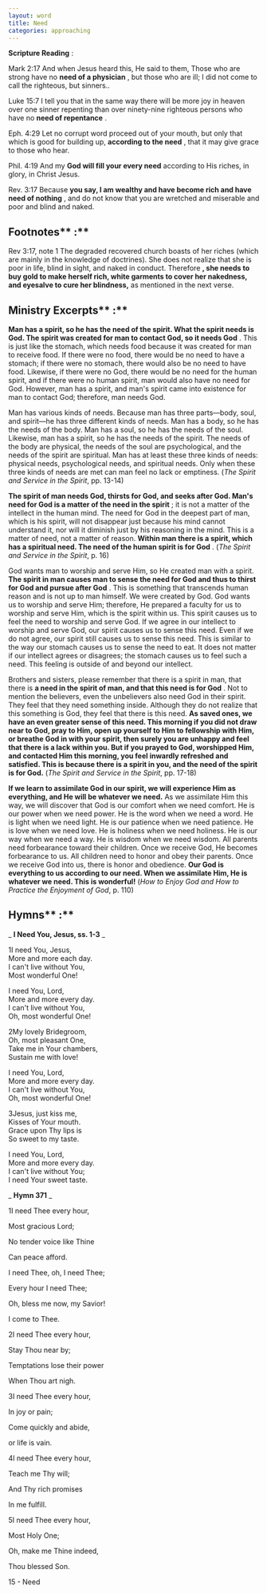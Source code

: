 ```yaml
---
layout: word
title: Need
categories: approaching
---
```


**Scripture Reading** :

Mark 2:17 And when Jesus heard this, He said to them, Those who are strong have no **need of a physician** , but those who are ill; I did not come to call the righteous, but sinners..

Luke 15:7 I tell you that in the same way there will be more joy in heaven over one sinner repenting than over ninety-nine righteous persons who have no **need of repentance** .

Eph. 4:29 Let no corrupt word proceed out of your mouth, but only that which is good for building up, **according to the need** , that it may give grace to those who hear.

Phil. 4:19 And my **God will fill your every need** according to His riches, in glory, in Christ Jesus.

Rev. 3:17 Because **you say, I am wealthy and have become rich and have need of nothing** , and do not know that you are wretched and miserable and poor and blind and naked.

## Footnotes** :**

Rev 3:17, note 1 The degraded recovered church boasts of her riches (which are mainly in the knowledge of doctrines). She does not realize that she is poor in life, blind in sight, and naked in conduct. Therefore **, she needs to buy gold to make herself rich, white garments to cover her nakedness, and eyesalve to cure her blindness,** as mentioned in the next verse.

## Ministry Excerpts** :**

**Man has a spirit, so he has the need of the spirit. What the spirit needs is God. The spirit was created for man to contact God, so it needs God** . This is just like the stomach, which needs food because it was created for man to receive food. If there were no food, there would be no need to have a stomach; if there were no stomach, there would also be no need to have food. Likewise, if there were no God, there would be no need for the human spirit, and if there were no human spirit, man would also have no need for God. However, man has a spirit, and man's spirit came into existence for man to contact God; therefore, man needs God.

Man has various kinds of needs. Because man has three parts—body, soul, and spirit—he has three different kinds of needs. Man has a body, so he has the needs of the body. Man has a soul, so he has the needs of the soul. Likewise, man has a spirit, so he has the needs of the spirit. The needs of the body are physical, the needs of the soul are psychological, and the needs of the spirit are spiritual. Man has at least these three kinds of needs: physical needs, psychological needs, and spiritual needs. Only when these three kinds of needs are met can man feel no lack or emptiness. (_The Spirit and Service in the Spirit_, pp. 13-14)

**The spirit of man needs God, thirsts for God, and seeks after God. Man's need for God is a matter of the need in the spirit** ; it is not a matter of the intellect in the human mind. The need for God in the deepest part of man, which is his spirit, will not disappear just because his mind cannot understand it, nor will it diminish just by his reasoning in the mind. This is a matter of need, not a matter of reason. **Within man there is a spirit, which has a spiritual need. The need of the human spirit is for God** . (_The Spirit and Service in the Spirit_, p. 16)

God wants man to worship and serve Him, so He created man with a spirit. **The spirit in man causes man to sense the need for God and thus to thirst for God and pursue after God** . This is something that transcends human reason and is not up to man himself. We were created by God. God wants us to worship and serve Him; therefore, He prepared a faculty for us to worship and serve Him, which is the spirit within us. This spirit causes us to feel the need to worship and serve God. If we agree in our intellect to worship and serve God, our spirit causes us to sense this need. Even if we do not agree, our spirit still causes us to sense this need. This is similar to the way our stomach causes us to sense the need to eat. It does not matter if our intellect agrees or disagrees; the stomach causes us to feel such a need. This feeling is outside of and beyond our intellect.

Brothers and sisters, please remember that there is a spirit in man, that there is **a need in the spirit of man, and that this need is for God** . Not to mention the believers, even the unbelievers also need God in their spirit. They feel that they need something inside. Although they do not realize that this something is God, they feel that there is this need. **As saved ones, we have an even greater sense of this need. This morning if you did not draw near to God, pray to Him, open up yourself to Him to fellowship with Him, or breathe God in with your spirit, then surely you are unhappy and feel that there is a lack within you. But if you prayed to God, worshipped Him, and contacted Him this morning, you feel inwardly refreshed and satisfied. This is because there is a spirit in you, and the need of the spirit is for God.** (_The Spirit and Service in the Spirit_, pp. 17-18)

**If we learn to assimilate God in our spirit, we will experience Him as everything, and He will be whatever we need.** As we assimilate Him this way, we will discover that God is our comfort when we need comfort. He is our power when we need power. He is the word when we need a word. He is light when we need light. He is our patience when we need patience. He is love when we need love. He is holiness when we need holiness. He is our way when we need a way. He is wisdom when we need wisdom. All parents need forbearance toward their children. Once we receive God, He becomes forbearance to us. All children need to honor and obey their parents. Once we receive God into us, there is honor and obedience. **Our God is everything to us according to our need. When we assimilate Him, He is whatever we need. This is wonderful!** (_How to Enjoy God and How to Practice the Enjoyment of God_, p. 110)

## Hymns** :**

_ **I Need You, Jesus, ss. 1-3** _

1I need You, Jesus,  
More and more each day.  
I can't live without You,  
Most wonderful One!

I need You, Lord,  
More and more every day.  
I can't live without You,  
Oh, most wonderful One!

2My lovely Bridegroom,  
Oh, most pleasant One,  
Take me in Your chambers,  
Sustain me with love!

I need You, Lord,  
More and more every day.  
I can't live without You,  
Oh, most wonderful One!

3Jesus, just kiss me,  
Kisses of Your mouth.  
Grace upon Thy lips is  
So sweet to my taste.

I need You, Lord,  
More and more every day.  
I can't live without You;  
I need Your sweet taste.

_ **Hymn 371** _

1I need Thee every hour,

Most gracious Lord;

No tender voice like Thine

Can peace afford.

I need Thee, oh, I need Thee;

Every hour I need Thee;

Oh, bless me now, my Savior!

I come to Thee.

2I need Thee every hour,

Stay Thou near by;

Temptations lose their power

When Thou art nigh.

3I need Thee every hour,

In joy or pain;

Come quickly and abide,

or life is vain.

4I need Thee every hour,

Teach me Thy will;

And Thy rich promises

In me fulfill.

5I need Thee every hour,

Most Holy One;

Oh, make me Thine indeed,

Thou blessed Son.

15 - Need
